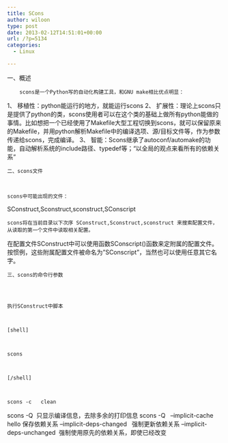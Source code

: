 ```yaml
---
title: SCons
author: wiloon
type: post
date: 2013-02-12T14:51:01+00:00
url: /?p=5134
categories:
  - Linux

---
```

<p style="display: inline !important;">
  一、概述


<div id="article_content">
  
        scons是一个Python写的自动化构建工具，和GNU make相比优点明显：
 1、 移植性：python能运行的地方，就能运行scons
 2、 扩展性：理论上scons只是提供了python的类，scons使用者可以在这个类的基础上做所有python能做的事情。比如想把一个已经使用了Makefile大型工程切换到scons，就可以保留原来的Makefile，并用python解析Makefile中的编译选项、源/目标文件等，作为参数传递给scons，完成编译。
 3、 智能：Scons继承了autoconf/automake的功能，自动解析系统的include路径、typedef等；“以全局的观点来看所有的依赖关系”
  
  
  
    二、scons文件
  
  
  
    scons中可能出现的文件：
 SConstruct,Sconstruct,sconstruct,SConscript
  
  
  
    scons将在当前目录以下次序 SConstruct,Sconstruct,sconstruct 来搜索配置文件，从读取的第一个文件中读取相关配置。
 在配置文件SConstruct中可以使用函数SConscript()函数来定附属的配置文件。按惯例，这些附属配置文件被命名为”SConscript”，当然也可以使用任意其它名字。
  
  
  
    三、scons的命令行参数
 
  
  
  
    执行SConstruct中脚本
  
  
  
    [shell]
  
  
  
    scons
  
  
  
    [/shell]
  
  
  
    scons -c   clean
 scons -Q  只显示编译信息，去除多余的打印信息
 scons -Q   &#8211;implicit-cache hello 保存依赖关系
 &#8211;implicit-deps-changed   强制更新依赖关系
 &#8211;implicit-deps-unchanged  强制使用原先的依赖关系，即使已经改变
  
